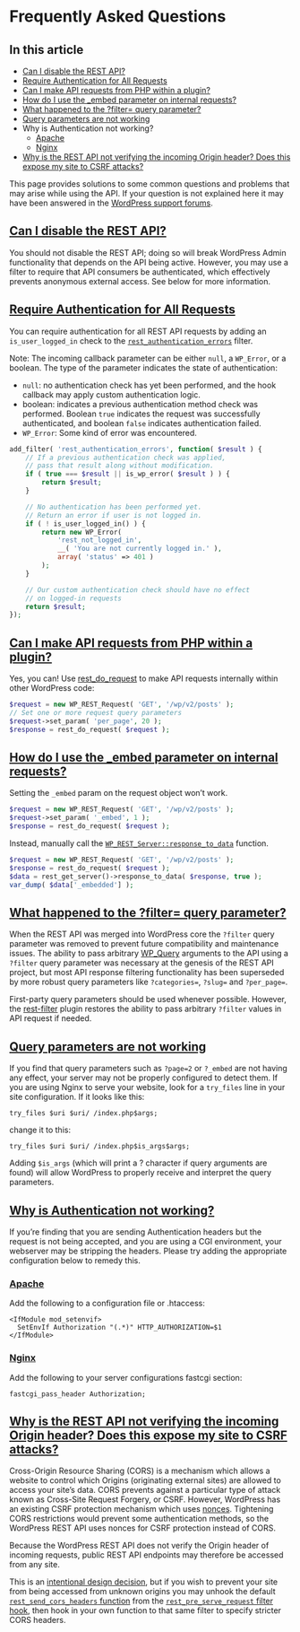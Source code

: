 # Frequently Asked Questions

## In this article

- [Can I disable the REST API?](https://developer.wordpress.org/rest-api/frequently-asked-questions/#can-i-disable-the-rest-api)
- [Require Authentication for All Requests](https://developer.wordpress.org/rest-api/frequently-asked-questions/#require-authentication-for-all-requests)
- [Can I make API requests from PHP within a plugin?](https://developer.wordpress.org/rest-api/frequently-asked-questions/#can-i-make-api-requests-from-php-within-a-plugin)
- [How do I use the _embed parameter on internal requests?](https://developer.wordpress.org/rest-api/frequently-asked-questions/#how-do-i-use-the-_embed-parameter-on-internal-requests)
- [What happened to the ?filter= query parameter?](https://developer.wordpress.org/rest-api/frequently-asked-questions/#what-happened-to-the-filter-query-parameter)
- [Query parameters are not working](https://developer.wordpress.org/rest-api/frequently-asked-questions/#query-parameters-are-not-working)
- Why is Authentication not working?
  - [Apache](https://developer.wordpress.org/rest-api/frequently-asked-questions/#apache)
  - [Nginx](https://developer.wordpress.org/rest-api/frequently-asked-questions/#nginx)
- [Why is the REST API not verifying the incoming Origin header? Does this expose my site to CSRF attacks?](https://developer.wordpress.org/rest-api/frequently-asked-questions/#why-is-the-rest-api-not-verifying-the-incoming-origin-header-does-this-expose-my-site-to-csrf-attacks)

This page provides solutions to some common questions and problems that may arise while using the API. If your question is not explained here it may have been answered in the [WordPress support forums](https://wordpress.org/support/topic-tag/rest-api).

## [Can I disable the REST API?](https://developer.wordpress.org/rest-api/frequently-asked-questions/#can-i-disable-the-rest-api)

You should not disable the REST API; doing so will break WordPress Admin functionality that depends on the API being active. However, you may use a filter to require that API consumers be authenticated, which effectively prevents anonymous external access. See below for more information.

## [Require Authentication for All Requests](https://developer.wordpress.org/rest-api/frequently-asked-questions/#require-authentication-for-all-requests)

You can require authentication for all REST API requests by adding an `is_user_logged_in` check to the [`rest_authentication_errors`](https://developer.wordpress.org/reference/hooks/rest_authentication_errors/) filter.

Note: The incoming callback parameter can be either `null`, a `WP_Error`, or a boolean. The type of the parameter indicates the state of authentication:

- `null`: no authentication check has yet been performed, and the hook callback may apply custom authentication logic.
- boolean: indicates a previous authentication method check was performed. Boolean `true` indicates the request was successfully authenticated, and boolean `false` indicates authentication failed.
- `WP_Error`: Some kind of error was encountered.

```php
add_filter( 'rest_authentication_errors', function( $result ) {
    // If a previous authentication check was applied,
    // pass that result along without modification.
    if ( true === $result || is_wp_error( $result ) ) {
        return $result;
    }

    // No authentication has been performed yet.
    // Return an error if user is not logged in.
    if ( ! is_user_logged_in() ) {
        return new WP_Error(
            'rest_not_logged_in',
            __( 'You are not currently logged in.' ),
            array( 'status' => 401 )
        );
    }

    // Our custom authentication check should have no effect
    // on logged-in requests
    return $result;
});
```

## [Can I make API requests from PHP within a plugin?](https://developer.wordpress.org/rest-api/frequently-asked-questions/#can-i-make-api-requests-from-php-within-a-plugin)

Yes, you can! Use [rest_do_request](https://developer.wordpress.org/reference/functions/rest_do_request/) to make API requests internally within other WordPress code:

```php
$request = new WP_REST_Request( 'GET', '/wp/v2/posts' );
// Set one or more request query parameters
$request->set_param( 'per_page', 20 );
$response = rest_do_request( $request );
```

## [How do I use the _embed parameter on internal requests?](https://developer.wordpress.org/rest-api/frequently-asked-questions/#how-do-i-use-the-_embed-parameter-on-internal-requests)

Setting the `_embed` param on the request object won’t work.

```php
$request = new WP_REST_Request( 'GET', '/wp/v2/posts' );
$request->set_param( '_embed', 1 );
$response = rest_do_request( $request );
```

Instead, manually call the [`WP_REST_Server::response_to_data`](https://developer.wordpress.org/reference/classes/wp_rest_server/) function.

```php
$request = new WP_REST_Request( 'GET', '/wp/v2/posts' );
$response = rest_do_request( $request );
$data = rest_get_server()->response_to_data( $response, true );
var_dump( $data['_embedded'] );
```

## [What happened to the ?filter= query parameter?](https://developer.wordpress.org/rest-api/frequently-asked-questions/#what-happened-to-the-filter-query-parameter)

When the REST API was merged into WordPress core the `?filter` query parameter was removed to prevent future compatibility and maintenance issues. The ability to pass arbitrary [WP_Query](https://developer.wordpress.org/reference/classes/wp_query/) arguments to the API using a `?filter` query parameter was necessary at the genesis of the REST API project, but most API response filtering functionality has been superseded by more robust query parameters like `?categories=`, `?slug=` and `?per_page=`.

First-party query parameters should be used whenever possible. However, the [rest-filter](https://github.com/wp-api/rest-filter) plugin restores the ability to pass arbitrary `?filter` values in API request if needed.

## [Query parameters are not working](https://developer.wordpress.org/rest-api/frequently-asked-questions/#query-parameters-are-not-working)

If you find that query parameters such as `?page=2` or `?_embed` are not having any effect, your server may not be properly configured to detect them. If you are using Nginx to serve your website, look for a `try_files` line in your site configuration. If it looks like this:

```
try_files $uri $uri/ /index.php$args;
```

change it to this:

```
try_files $uri $uri/ /index.php$is_args$args;
```

Adding `$is_args` (which will print a ? character if query arguments are found) will allow WordPress to properly receive and interpret the query parameters.

## [Why is Authentication not working?](https://developer.wordpress.org/rest-api/frequently-asked-questions/#why-is-authentication-not-working)

If you’re finding that you are sending Authentication headers but the request is not being accepted, and you are using a CGI environment, your webserver may be stripping the headers. Please try adding the appropriate configuration below to remedy this.

### [Apache](https://developer.wordpress.org/rest-api/frequently-asked-questions/#apache)

Add the following to a configuration file or .htaccess:

```
<IfModule mod_setenvif>
  SetEnvIf Authorization "(.*)" HTTP_AUTHORIZATION=$1
</IfModule>
```

### [Nginx](https://developer.wordpress.org/rest-api/frequently-asked-questions/#nginx)

Add the following to your server configurations fastcgi section:

```
fastcgi_pass_header Authorization;
```

## [Why is the REST API not verifying the incoming Origin header? Does this expose my site to CSRF attacks?](https://developer.wordpress.org/rest-api/frequently-asked-questions/#why-is-the-rest-api-not-verifying-the-incoming-origin-header-does-this-expose-my-site-to-csrf-attacks)

Cross-Origin Resource Sharing (CORS) is a mechanism which allows a website to control which Origins (originating external sites) are allowed to access your site’s data. CORS prevents against a particular type of attack known as Cross-Site Request Forgery, or CSRF. However, WordPress has an existing CSRF protection mechanism which uses [nonces](https://developer.wordpress.org/plugins/security/nonces/). Tightening CORS restrictions would prevent some authentication methods, so the WordPress REST API uses nonces for CSRF protection instead of CORS.

Because the WordPress REST API does not verify the Origin header of incoming requests, public REST API endpoints may therefore be accessed from any site.

This is an [intentional design decision](https://core.trac.wordpress.org/changeset/40600), but if you wish to prevent your site from being accessed from unknown origins you may unhook the default [`rest_send_cors_headers` function](https://developer.wordpress.org/reference/functions/rest_send_cors_headers/) from the [`rest_pre_serve_request` filter hook](https://developer.wordpress.org/reference/hooks/rest_pre_serve_request/), then hook in your own function to that same filter to specify stricter CORS headers.